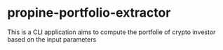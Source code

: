 # propine-portfolio-extractor
This is a CLI application aims to compute the portfolie of crypto investor based on the input parameters
